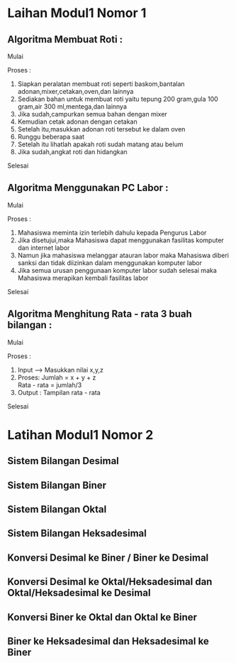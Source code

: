 # Laihan Modul1 Nomor 1

## Algoritma Membuat Roti :

Mulai

Proses :
  1. Siapkan peralatan membuat roti seperti baskom,bantalan adonan,mixer,cetakan,oven,dan lainnya
  2. Sediakan bahan untuk membuat roti yaitu tepung 200 gram,gula 100 gram,air 300 ml,mentega,dan lainnya
  3. Jika sudah,campurkan semua  bahan dengan mixer
  4. Kemudian cetak adonan dengan cetakan
  5. Setelah itu,masukkan adonan roti tersebut ke dalam oven
  6. Runggu beberapa saat
  7. Setelah itu lihatlah apakah roti sudah matang atau belum
  8. Jika sudah,angkat roti dan hidangkan
  
Selesai


## Algoritma Menggunakan PC Labor :

Mulai 

Proses :
  1. Mahasiswa meminta izin terlebih dahulu kepada Pengurus Labor
  2. Jika disetujui,maka Mahasiswa dapat menggunakan fasilitas komputer dan internet labor
  3. Namun jika mahasiswa melanggar atauran labor maka Mahasiswa diberi sanksi dan tidak diizinkan dalam menggunakan komputer labor
  4. Jika semua urusan penggunaan komputer labor sudah selesai maka Mahasiswa merapikan kembali fasilitas labor

Selesai


## Algoritma Menghitung Rata - rata 3 buah bilangan :

Mulai

Proses :
  1. Input --> Masukkan nilai x,y,z
  2. Proses: Jumlah = x + y + z  
             Rata - rata = jumlah/3
  3. Output : Tampilan rata - rata

Selesai


# Latihan Modul1 Nomor 2

## Sistem Bilangan Desimal
## Sistem Bilangan Biner
## Sistem Bilangan Oktal
## Sistem Bilangan Heksadesimal
## Konversi Desimal ke Biner / Biner ke Desimal
## Konversi Desimal ke Oktal/Heksadesimal dan Oktal/Heksadesimal ke Desimal
## Konversi Biner ke Oktal dan Oktal ke Biner
## Biner ke Heksadesimal dan Heksadesimal ke Biner


